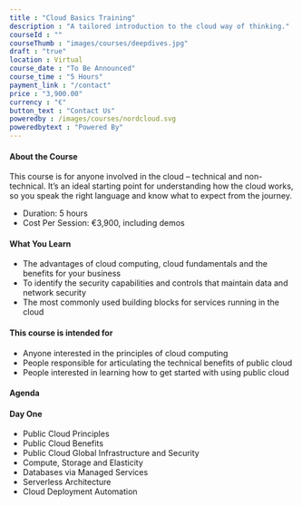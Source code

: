 ```yaml
---
title : "Cloud Basics Training"
description : "A tailored introduction to the cloud way of thinking."
courseId : ""
courseThumb : "images/courses/deepdives.jpg"
draft : "true"
location : Virtual
course_date : "To Be Announced"
course_time : "5 Hours"
payment_link : "/contact"
price : "3,900.00"
currency : "€"
button_text : "Contact Us"
poweredby : /images/courses/nordcloud.svg
poweredbytext : "Powered By"
---
```


#### About the Course

This course is for anyone involved in the cloud – technical and non-technical. It’s an ideal starting point for understanding how the cloud works, so you speak the right language and know what to expect from the journey.

* Duration: 5 hours
* Cost Per Session: €3,900, including demos

#### What You Learn

* The advantages of cloud computing, cloud fundamentals and the benefits for your business
* To identify the security capabilities and controls that maintain data and network security
* The most commonly used building blocks for services running in the cloud

#### This course is intended for

* Anyone interested in the principles of cloud computing
* People responsible for articulating the technical benefits of public cloud
* People interested in learning how to get started with using public cloud

#### Agenda
#### Day One

* Public Cloud Principles
* Public Cloud Benefits
* Public Cloud Global Infrastructure and Security
* Compute, Storage and Elasticity
* Databases via Managed Services
* Serverless Architecture
* Cloud Deployment Automation